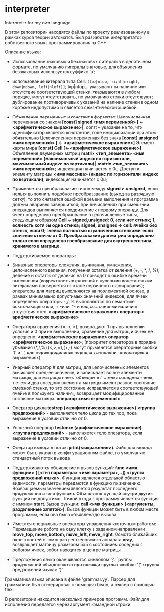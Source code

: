 # interpreter
Interpreter for my own language 

В этом репозитории находятся файлы по проекту реализованному в рамках курса теории автоматов. Был разработан интерпретатор собственного языка программирования на С++.

Описание языка:
- Использование знаковых и беззнаковых литералов в десятичном формате, по умолчанию литералы знаковые, для объявления беззнаковых используется суффикс ‘u’;
- использование литерала типа Cell: ```(top|ntop, right|nright, down|ndown, left|nleft)]```; top|ntop,.. указывают на наличие или отсутствие соответствующей стенки, указываются в любом порядке, могут отсутствовать, по умолчанию стенки отсутствуют; дублирование противоречивых указаний на наличие стенки в одном кортеже недопустимо и является семантической ошибкой.

- Объявление переменных и констант в форматах:
  Целочисленная переменная со знаком **[const] signed <имя переменной> [ <- <арифметическое выражение>]**, const – указание на то, что идентификатор является константой, поле инициализации при этом обязательно
  Целочисленная переменная без знака **[const] unsigned <имя переменной> [ <- <арифметическое выражение>]**
  Элемент карты мира **[const] Сell [<- <арифметическое выражение>]**
  Объявление двумерных матриц **matrix <тип_элемента> <имя переменной> (максимальный индекс по горизонтали, максимальный индекс по вертикали) | matrix <тип_элемента> <имя переменной>**; индексация начинается с 0u;
  Доступ к элементу матрицы  **<имя массива> (индекс по горизонтали, индекс по вертикали)**; индексация начинается с 0u;

- Применяется преобразование типов между **signed** и **unsigned**, если нельзя выполнить подобное преобразование (выход за разрядную сетку), то это считается ошибкой времени выполнения и программа должна аварийно завершиться; при вычислениях при смешении операндов выполняется продвижение к первому операнду. Для ячеек определено преобразование в целочисленные типы, следующим образом **Сell -> signed,unsigned: 0, если нет стенок; 1, если есть хотя бы одна стенка; signed, unsigned -> cell: ячейка без стенок, если 0; ячейка полностью ограниченная стенками, если значение отлично от 0. Преобразование для матриц определено только если определено преобразование для внутреннего типа, хранимого в матрице.**

- Поддерживаемые операторы: 
- Бинарные операторы сложения, вычитания, умножения, целочисленного деления, получения остатка от деления (+, -, *, /, %); деление и остаток от деления на 0 приводят к ошибке времени выполнения (корректность выражений с нулевыми константными литералами проверяется на этапе первичного сканирования);  операторы для матриц выполняются на поэлементной основе, в рамках минимально допустимых значений индексов; для ячеек определены операторы -,/, % выполняются по семантике исключающего или, + -или, *- и над состояниями наличия/отсутствия стен:
    **< арифметическое выражение> оператор < арифметическое выражение>**
- Операторы сравнения (=, <, >), возвращают 1 при выполнении условия и 0 при не выполнении, сравнение для матриц и ячеек не опредлено:
  **<арифметическое выражение> оператор <арифметическое выражение>**;
(приоритет операторов в порядке убывания (*,/,%),(<,>,=),(+,-) могут применятся операторные скобки ‘(‘ и ’)’, для переопределения порядка вычисления операторов в выражениях).
-  Унарный оператор # для матриц, для целочисленных элементов вычисляет среднее значение, и записывает во все элементы матрицы, для матрицы ячеек ‘объединяет’ стенки соседних ячеек, т.е. если два соседних элемента матрицы имеют разное состояние смежной стенки, то это состояние исправляется в соответствующей ячейке в пользу его наличия;, возвращает модифицированное состояние матрицы.
   **oператор <имя переменной>**
- Оператор цикла  **testrep (<арифметическое выражение>)  <группа предложений>** - выполняется тело цикла до тех пор, пока выражение в условии отлично от 0.
-  Условный оператор  **testonce (арифметическое выражение) <группа предложений>** - выполняется тело оператора, если выражение в условии отлично от 0.
-  Оператор вывода в поток: **print(<выражение>)**. Файл для вывода может быть указан в конфигурационном файле, по умолчанию - стандартный поток вывода.

-  Поддерживаются объявление и вызов функций:
   **func <имя функции> ( [<тип параметра> <имя параметра>,..]) <группа предложений языка>**. Функция является отдельной областью видимости, параметры передаются в функцию по значению. Возвращаемым значением является результат последнего предложения в теле функции. Объявление функций внутри других функций не допустимо. Точкой входа в программу является функция с именем **start**.
   Вызов функции: **call <имя функции> (<аргументы, разделенные запятой>)**. Вызов функции может быть в любом месте программы, если она была объявлена до вызова.

- Имеются специальные операторы управления клеточным роботом:
  Перемещениe робота на одну клетку в заданном направлении **move_top, move_bottom, move_left, move_right**;
  Осмотр ближайших окрестностей c помощью рентгеновского аппарата **xray**, возвращает матрицу размером 5x5 с состоянием соседних с роботом ячеек, робот находится в центре матрицы

- Предложения языка оканчиваются символом ';'. Группы предложений объединяются при помощи круглых скобок: '(' <группа предложений языка> ')'

Грамматика языка описана в файле 'grammar.yy'. Парсер для грамматики был сгенерирован с помощью bison, а лексер с помощью flex.

В репозитории находится несколько примеров программ. Файл для исполнения передается через аргумент командной строки.
